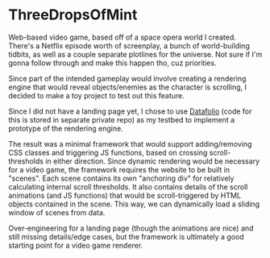 # ThreeDropsOfMint

Web-based video game, based off of a space opera world I created. There's a Netflix episode worth of screenplay, a bunch of world-building tidbits, as well as a couple separate plotlines for the universe. Not sure if I'm gonna follow through and make this happen tho, cuz priorities.

Since part of the intended gameplay would involve creating a rendering engine that would reveal objects/enemies as the character is scrolling, I decided to make a toy project to test out this feature. 

Since I did not have a landing page yet, I chose to use [Datafolio](https://datafolio.net) (code for this is stored in separate private repo) as my testbed to implement a prototype of the rendering engine.

The result was a minimal framework that would support adding/removing CSS classes and triggering JS functions, based on crossing scroll-thresholds in either direction. Since dynamic rendering would be necessary for a video game, the framework requires the website to be built in "scenes". Each scene contains its own "anchoring div" for relatively calculating internal scroll thresholds. It also contains details of the scroll animations (and JS functions) that would be scroll-triggered by HTML objects contained in the scene. This way, we can dynamically load a sliding window of scenes from data.

Over-engineering for a landing page (though the animations are nice) and still missing details/edge cases, but the framework is ultimately a good starting point for a video game renderer.
